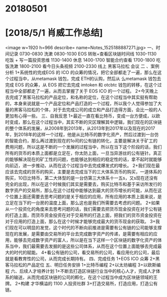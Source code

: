 # 20180501

# [2018/5/1 肖威工作总结]
<image w=1920 h=966 describe= name=Notes_1525188887271.jpg>
一、时间记录
0730-0830 洗漱
0830-1030  EOS 转账+查看区块链时间线
1030-1130 吃饭 + 写一篇投资思维
1130-1400 休息
1400-1700 智能合约查看
1700-1800 吃饭洗漱
1800-2100 看今日头条视频
2100-2330 线上 黑客马拉松 会议
二 、案例分析
1+系统性的完成EOS 的 ICO 的众筹的情况，把它全部都走了一遍，那么在这个过程当中，从metamask 钱包，完成 ETH的认购，然后从 么metamask 钱包去完成 EOS 的众筹，从 EOS 把它去完成 imtoken 和 otcbtc 钱包的转移，在这个过程当中全部都走了一遍，从而去掌握了关于
 EOS ICO 的一个过程。
2+今天晚上去完成了黑客马拉松的产品定位，和名称的定位，在这个过程当中其实挺有帮助的，本身来说就是一个产品定位和产品打造的一个过程，所以我个人觉得参加了大量的黑客马拉松的个体，对于去完成公司的成立和产品打造得方面，会比一般的人更加有心得一些。
三、自我反思
1+最近一直在看比特币，变成一台方便成，以欧时变成，那么在这个过程当中，其实不断的灾区理解其中逻辑，我们现在的区块链的整个体系的发展，从2008年到2013年，从2013年到2017年以及现在的2017年，到2018年的这样一个过程，他是从比特币的数字化资产，然后过渡到一台仿的智能合约，那么再过渡到现在的1o司的公有链的转化，主要是解决关于矿工的费用问题，所以这是不断的一个发展的过程当中，所以在当下这个阶段的话，我们所有的货币的本质上面都是立足在，你太防上面，一旦当异游丝的公有链针。真正的能够解决现在的矿工性的问题，也能够达到相应的稳定性的话，拿不起时就能够向前迈，进一步推动，从而在这个过程当中去完成爆发式的增长。
2+我们现在最应该去完成的货币的购买，主要是去完成当下的三大体系货币的购买，一道体系的购买，10日比特币，第二大体型的是一台仿第三大体系十一五s，又s现在还没有完全的出现，所以在这个时候我们其实是需要去，购买比特币和基于采访所发行的数字资产的交易所，那么在这个过程中能够达到最大的货币增长的可能，从而在这个位置上面还需要去思考问题的是关于相应的应用，所有应用的本质上面来说，是立足在当下的一台房的温度上面，那么这也是我们所需要去考虑的问题。
2+如果从一个投资化的角度来去思考问题的话，我们需要去把货币现金投资在对于公有链的打造上面，而货币资金投资在对于交易所的打造上面，把我们的货币资金投资在对于应用的打造上面，那么在这个时候才能够完成最大的货币现金的获取。
3+我们现在可以明显的发觉，这个时代的不断向前推进是需要有公有链的公司能够支撑现在的发展，是需要由交易所的平台去完成数字资产的传递，是需要有相应的应用，能够去完成数字资产的富人，所以是在当下这样一个区块链的数字化资产的体系当中，我们最需要去发掘的是这些公司体系，从而在这个位置上面能够去完成最大的时代的赋能。
4+看公有链的公司，看交易所的公司，看应用化的公司，最后就是看教育性的公司，从而完成长期持有。
四、完成任务
1+EOS ICO 众筹
2+黑客马拉松的产品定位
五、明日任务安排
1+比特币编程
2+以太坊编程
3+以欧斯编程
六、后续人才培养计划
1+不断去打造区块链行业当中的核心人才，完成人才体系的输送，从而完成区块链的公司的孵化，在这个过程当中成为区块链领域的王牌。
2+构建 才华横溢的 1100 人投资社群
3+打造交易所，打造应用，打造公有链。
